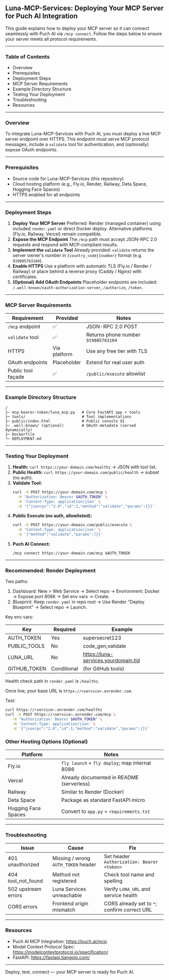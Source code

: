## Luna-MCP-Services: Deploying Your MCP Server for Puch AI Integration

This guide explains how to deploy your MCP server so it can connect seamlessly with Puch AI via `/mcp connect`. Follow the steps below to ensure your server meets all protocol requirements.

---

### Table of Contents

- Overview
- Prerequisites
- Deployment Steps
- MCP Server Requirements
- Example Directory Structure
- Testing Your Deployment
- Troubleshooting
- Resources

---

### Overview

To integrate Luna-MCP-Services with Puch AI, you must deploy a live MCP server endpoint over HTTPS. This endpoint must serve MCP protocol messages, include a `validate` tool for authentication, and (optionally) expose OAuth endpoints.

---

### Prerequisites

- Source code for Luna-MCP-Services (this repository)
- Cloud hosting platform (e.g., Fly.io, Render, Railway, Deta Space, Hugging Face Spaces)
- HTTPS enabled for all endpoints

---

### Deployment Steps

1. **Deploy Your MCP Server**
   Preferred: Render (managed container) using included `render.yaml` or direct Docker deploy. Alternative platforms (Fly.io, Railway, Vercel) remain compatible.
2. **Expose the MCP Endpoint**
   The `/mcp` path must accept JSON-RPC 2.0 requests and respond with MCP-compliant results.
3. **Implement the `validate` Tool**
   Already provided: `validate` returns the server owner's number in `{country_code}{number}` format (e.g. `919805763104`).
4. **Enable HTTPS**
   Use a platform with automatic TLS (Fly.io / Render / Railway) or place behind a reverse proxy (Caddy / Nginx) with certificates.
5. **(Optional) Add OAuth Endpoints**
   Placeholder endpoints are included: `/.well-known/oauth-authorization-server`, `/authorize`, `/token`.

---

### MCP Server Requirements

| Requirement | Provided | Notes |
|-------------|----------|-------|
| `/mcp` endpoint | ✅ | JSON-RPC 2.0 POST |
| `validate` tool | ✅ | Returns phone number `919805763104` |
| HTTPS | Via platform | Use any free tier with TLS |
| OAuth endpoints | Placeholder | Extend for real user auth |
| Public tool façade | ✅ | `/public/execute` allowlist |

---

### Example Directory Structure

```
/
├─ mcp-bearer-token/luna_mcp.py   # Core FastAPI app + tools
├─ tools/                         # Tool implementations
├─ public/index.html              # Public console UI
├─ .well-known/ (optional)        # OAuth metadata (served dynamically)
├─ Dockerfile
└─ DEPLOYMENT.md
```

---

### Testing Your Deployment

1. **Health:** `curl https://your-domain.com/healthz` → JSON with tool list.
2. **Public Health:** `curl https://your-domain.com/public/health` → subset (no auth).
3. **Validate Tool:**
   ```bash
   curl -X POST https://your-domain.com/mcp \
     -H "Authorization: Bearer $AUTH_TOKEN" \
     -H 'Content-Type: application/json' \
     -d '{"jsonrpc":"2.0","id":1,"method":"validate","params":{}}'
   ```
4. **Public Execute (no auth, allowlisted):**
   ```bash
   curl -X POST https://your-domain.com/public/execute \
     -H 'Content-Type: application/json' \
     -d '{"method":"validate","params":{}}'
   ```
5. **Puch AI Connect:**
   ```
   /mcp connect https://your-domain.com/mcp $AUTH_TOKEN
   ```

---

### Recommended: Render Deployment

Two paths:

1. Dashboard: New > Web Service → Select repo → Environment: Docker → Expose port 8086 → Set env vars → Create.
2. Blueprint: Keep `render.yaml` in repo root → Use Render "Deploy Blueprint" → Select repo → Launch.

Key env vars:

| Key | Required | Example |
|-----|----------|---------|
| AUTH_TOKEN | Yes | supersecret123 |
| PUBLIC_TOOLS | No | code_gen,validate |
| LUNA_URL | No | https://luna-services.yourdomain.tld |
| GITHUB_TOKEN | Conditional | (for GitHub tools) |

Health check path in `render.yaml` is `/healthz`.

Once live, your base URL is `https://<service>.onrender.com`.

Test:

```bash
curl https://<service>.onrender.com/healthz
curl -X POST https://<service>.onrender.com/mcp \
   -H "Authorization: Bearer $AUTH_TOKEN" \
   -H 'Content-Type: application/json' \
   -d '{"jsonrpc":"2.0","id":1,"method":"validate","params":{}}'
```

### Other Hosting Options (Optional)

| Platform | Notes |
|----------|-------|
| Fly.io | `fly launch` + `fly deploy`; map internal 8086 |
| Vercel | Already documented in README (serverless) |
| Railway | Similar to Render (Docker) |
| Deta Space | Package as standard FastAPI micro |
| Hugging Face Spaces | Convert to `app.py` + `requirements.txt` |

---

### Troubleshooting

| Issue | Cause | Fix |
|-------|-------|-----|
| 401 unauthorized | Missing / wrong `AUTH_TOKEN` header | Set header `Authorization: Bearer <token>` |
| 404 tool_not_found | Method not registered | Check tool name and spelling |
| 502 upstream errors | Luna Services unreachable | Verify `LUNA_URL` and service health |
| CORS errors | Frontend origin mismatch | CORS already set to `*`; confirm correct URL |

---

### Resources

- Puch AI MCP Integration: https://puch.ai/mcp
- Model Context Protocol Spec: https://modelcontextprotocol.io/specification/
- FastAPI: https://fastapi.tiangolo.com/

---

Deploy, test, connect — your MCP server is ready for Puch AI.
